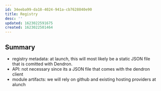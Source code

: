```yaml
---
id: 34eeba99-da18-4024-941a-cb7628840e90
title: Registry
desc: ''
updated: 1623022591675
created: 1623022501464
---
```


## Summary
- registry metadata: at launch, this will most likely be a static JSON file that is comitted with Dendron. 
- API: not necessary since its a JSON file that comes with the dendron client
- module artifacts: we will rely on github and existing hosting providers at alunch
